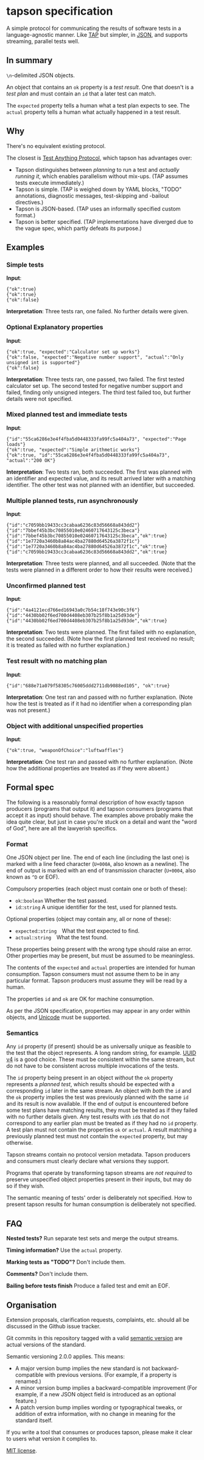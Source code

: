 # tapson specification

A simple protocol for communicating the results of software tests in a
language-agnostic manner.  Like [TAP][1] but simpler, in [JSON][2], and
supports streaming, parallel tests well.

## In summary

`\n`-delimited JSON objects.

An object that contains an `ok` property is a *test result*.  One that doesn't
is a *test plan* and must contain an `id` that a later test can match.

The `expected` property tells a human what a test plan expects to see.  The
`actual` property tells a human what actually happened in a test result.

## Why

There's no equivalent existing protocol.

The closest is [Test Anything Protocol][3], which tapson has advantages over:

-   Tapson distinguishes between *planning* to run a test and *actually running
    it*, which enables parallelism without mix-ups.  (TAP assumes tests execute
    immediately.)
-   Tapson is simple.  (TAP is weighed down by YAML blocks, "TODO" annotations,
    diagnostic messages, test-skipping and -bailout directives.)
-   Tapson is JSON-based.  (TAP uses an informally specified custom format.)
-   Tapson is better specified.  (TAP implementations have diverged due to the
    vague spec, which partly defeats its purpose.)

## Examples

### Simple tests

**Input**:

    {"ok":true}
    {"ok":true}
    {"ok":false}

**Interpretation**:  Three tests ran, one failed.  No further details were
given.

### Optional Explanatory properties

**Input**:

    {"ok":true, "expected":"Calculator set up works"}
    {"ok":false, "expected":"Negative number support", "actual":"Only unsigned int is supported"}
    {"ok":false}

**Interpretation**:  Three tests ran, one passed, two failed.  The first tested
calculator set up.  The second tested for negative number support and failed,
finding only unsigned integers.  The third test failed too, but further details
were not specified.

### Mixed planned test and immediate tests

**Input**:

    {"id":"55ca6286e3e4f4fba5d0448333fa99fc5a404a73", "expected":"Page loads"}
    {"ok":true, "expected":"Simple arithmetic works"}
    {"ok":true, "id":"55ca6286e3e4f4fba5d0448333fa99fc5a404a73", "actual":"200 OK"}

**Interpretation**:  Two tests ran, both succeeded.  The first was planned with
an identifier and expected value, and its result arrived later with a matching
identifier.  The other test was not planned with an identifier, but succeeded.

### Multiple planned tests, run asynchronously

**Input**:

    {"id":"c7059bb19433cc3cabaa6236c83d56668a843dd2"}
    {"id":"7bbef45b3bc70855010e02460717643125c3beca"}
    {"id":"7bbef45b3bc70855010e02460717643125c3beca","ok":true}
    {"id":"1e7720a3460b8a84ac4ba27880d64526a3872f1c"}
    {"id":"1e7720a3460b8a84ac4ba27880d64526a3872f1c","ok":true}
    {"id":"c7059bb19433cc3cabaa6236c83d56668a843dd2","ok":true}

**Interpretation**:  Three tests were planned, and all succeeded.  (Note that
the tests were planned in a different order to how their results were
received.)

### Unconfirmed planned test

**Input**:

    {"id":"4a4121ecd766ed16943a0c7b54c18f743e90c3f6"}
    {"id":"4430bb02f6ed700d4408eb307b25f8b1a25d93de"}
    {"id":"4430bb02f6ed700d4408eb307b25f8b1a25d93de","ok":true}

**Interpretation**:  Two tests were planned.  The first failed with no
explanation, the second succeeded.  (Note how the first planned test received
no result; it is treated as failed with no further explanation.)

### Test result with no matching plan

**Input**:

    {"id":"688e71a079f58305c76005ddd2711db9088ed105", "ok":true}

**Interpretation**:  One test ran and passed with no further explanation.
(Note how the test is treated as if it had no identifier when a corresponding
plan was not present.)

### Object with additional unspecified properties

**Input**:

    {"ok":true, "weaponOfChoice":"luftwaffles"}

**Interpretation**:  One test ran and passed with no further explanation.
(Note how the additional properties are treated as if they were absent.)

## Formal spec

The following is a reasonably formal description of how exactly tapson
producers (programs that output it) and tapson consumers (programs that accept
it as input) should behave.  The examples above probably make the idea quite
clear, but just in case you're stuck on a detail and want the "word of God",
here are all the lawyerish specifics.

### Format

One JSON object per line.  The end of each line (including the last one) is
marked with a line feed character (`U+000A`, also known as a newline).  The end
of output is marked with an end of transmission character (`U+0004`, also known
as `^D` or EOF).

Compulsory properties (each object must contain one or both of these):

-   `ok`::`boolean` Whether the test passed.
-   `id`::`string` A unique identifier for the test, used for planned tests.

Optional properties (object may contain any, all or none of these):

-   `expected`::`string` What the test expected to find.
-   `actual`::`string` What the test found.

These properties being present with the wrong type should raise an error.
Other properties may be present, but must be assumed to be meaningless.

The contents of the `expected` and `actual` properties are intended for human
consumption.  Tapson consumers must not assume them to be in any particular
format.  Tapson producers must assume they will be read by a human.

The properties `id` and `ok` are OK for machine consumption.

As per the JSON specification, properties may appear in any order within
objects, and [Unicode][4] must be supported.

### Semantics

Any `id` property (if present) should be as universally unique as feasible to
the test that the object represents.  A long random string, for example.  [UUID
v4][5] is a good choice.  These must be consistent within the same stream, but
do not have to be consistent across multiple invocations of the tests.

The `id` property being present in an object *without* the `ok` property
represents a *planned test*, which results should be expected with a
corresponding `id` later in the same stream.  An object with *both* the `id`
and the `ok` property implies the test was previously planned with the same
`id` and its result is now available.  If the end of output is encountered
before some test plans have matching results, they must be treated as if they
failed with no further details given.  Any test results with `id`s that do not
correspond to any earlier plan must be treated as if they had no `id` property.
A test plan must not contain the properties `ok` or `actual`.  A result
matching a previously planned test must not contain the `expected` property,
but may otherwise.

Tapson streams contain no protocol version metadata.  Tapson producers and
consumers must clearly declare what versions they support.

Programs that operate by transforming tapson streams are *not required* to
preserve unspecified object properties present in their inputs, but may do so
if they wish.

The semantic meaning of tests' order is deliberately not specified.  How to
present tapson results for human consumption is deliberately not specified.

## FAQ

**Nested tests?**  Run separate test sets and merge the output streams.

**Timing information?**  Use the `actual` property.

**Marking tests as "TODO"?**  Don't include them.

**Comments?**  Don't include them.

**Bailing before tests finish**  Produce a failed test and emit an EOF.

## Organisation

Extension proposals, clarification requests, complaints, etc. should all be
discussed in the Github issue tracker.

Git commits in this repository tagged with a valid [semantic version][6] are
actual versions of the standard.

Semantic versioning 2.0.0 applies.  This means:

-   A major version bump implies the new standard is not backward-compatible
    with previous versions.  (For example, if a property is renamed.)
-   A minor version bump implies a backward-compatible improvement (For
    example, if a new JSON object field is introduced as an optional feature.)
-   A patch version bump implies wording or typographical tweaks, or addition
    of extra information, with no change in meaning for the standard itself.

If you write a tool that consumes or produces tapson, please make it clear to
users what version it complies to.

[MIT license][7].

[1]: https://testanything.org/
[2]: http://www.json.org/
[3]: https://testanything.org/
[4]: http://unicode.org/
[5]: https://en.wikipedia.org/wiki/Universally_unique_identifier#Version_4_.28random.29
[6]: http://semver.org/
[7]: http://opensource.org/licenses/MIT
